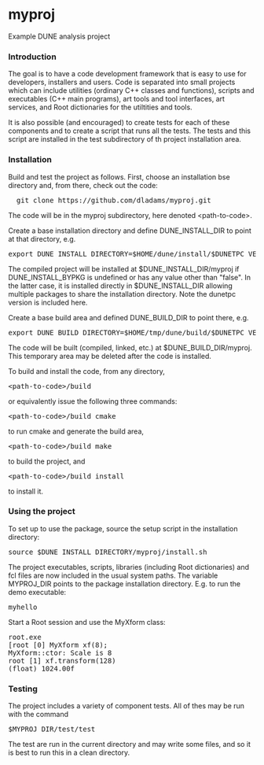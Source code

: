 # myproj
Example DUNE analysis project  

### Introduction

The goal is to have a code development framework that is easy to use
for developers, installers and users.
Code is separated into small projects which can include
utilities (ordinary C++ classes and functions), scripts and executables
(C++ main programs), art tools and tool interfaces, art services, and
Root dictionaries for the utiltities and tools.

It is also possible (and encouraged) to create tests for each of these
components and to create a script that runs all the tests.
The tests and this script are installed in the test subdirectory of
th project installation area.

### Installation

Build and test the project as follows. First, choose an installation
bse directory and, from there, check out the code:
<pre>
  git clone https://github.com/dladams/myproj.git
</pre>
The code will be in the myproj subdirectory, here denoted
&lt;path-to-code>.  

Create a base installation directory and define DUNE\_INSTALL\_DIR to
point at that directory, e.g.
<pre>
export DUNE_INSTALL_DIRECTORY=$HOME/dune/install/$DUNETPC_VERSION
</pre>
The compiled project will be installed at $DUNE\_INSTALL\_DIR/myproj
if DUNE_INSTALL_BYPKG is undefined or has any value other than "false".
In the latter case, it is installed directly in $DUNE\_INSTALL\_DIR
allowing multiple packages to share the installation directory.
Note the dunetpc version is included here.

Create a base build area and defined DUNE\_BUILD\_DIR to point there, e.g.
<pre>
export DUNE_BUILD_DIRECTORY=$HOME/tmp/dune/build/$DUNETPC_VERSION
</pre>
The code will be built (compiled, linked, etc.) at $DUNE\_BUILD\_DIR/myproj.
This temporary area may be deleted after the code is installed.

To build and install the code, from any directory,
<pre>
&lt;path-to-code>/build
</pre>

or equivalently issue the following three commands:
<pre>
&lt;path-to-code>/build cmake
</pre>
to run cmake and generate the build area,
<pre>
&lt;path-to-code>/build make
</pre>
to build the project, and
<pre>
&lt;path-to-code>/build install
</pre>
to install it.

### Using the project

To set up to use the package, source the setup script in the installation
directory:
<pre>
source $DUNE_INSTALL_DIRECTORY/myproj/install.sh
</pre>
The project executables, scripts, libraries (including Root dictionaries) and fcl files
are now included in the usual system paths.
The variable MYPROJ\_DIR points to the package installation directory.
E.g. to run the demo executable:
<pre>
myhello
</pre>

Start a Root session and use the MyXform class:
<pre>
root.exe
[root [0] MyXform xf(8);
MyXform::ctor: Scale is 8
root [1] xf.transform(128)
(float) 1024.00f
</pre>

### Testing

The project includes a variety of component tests. All of thes may be run with the
command
<pre>
$MYPROJ_DIR/test/test
</pre>
The test are run in the current directory and may write some files, and so it
is best to run this in a clean directory.
